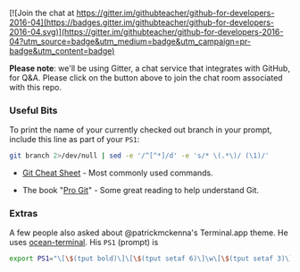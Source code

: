 [![Join the chat at https://gitter.im/githubteacher/github-for-developers-2016-04](https://badges.gitter.im/githubteacher/github-for-developers-2016-04.svg)](https://gitter.im/githubteacher/github-for-developers-2016-04?utm_source=badge&utm_medium=badge&utm_campaign=pr-badge&utm_content=badge)

**Please note**: we'll be using Gitter, a chat service that integrates with GitHub, for Q&A. Please click on the button above to join the chat room associated with this repo.


### Useful Bits
To print the name of your currently checked out branch in your prompt, include this line as part of your `PS1`:

```bash
git branch 2>/dev/null | sed -e '/^[^*]/d' -e 's/* \(.*\)/ (\1)/'
```

  - [Git Cheat Sheet](https://training.github.com/kit/downloads/github-git-cheat-sheet.pdf) - Most commonly used commands.

  - The book "[Pro Git](https://git-scm.com/book/en/v2)" - Some great reading to help understand Git.


### Extras
A few people also asked about @patrickmckenna's Terminal.app theme. He uses [ocean-terminal](https://github.com/mdo/ocean-terminal). His `PS1` (prompt) is

```bash
export PS1="\[\$(tput bold)\]\[\$(tput setaf 6)\]\w\[\$(tput setaf 3)\]\$(git branch 2>/dev/null | sed -e '/^[^*]/d' -e 's/* \(.*\)/ (\1)/')\[\$(tput setaf 6)\] > \[\$(tput sgr0)\]"
```
